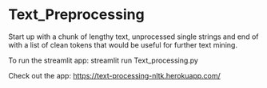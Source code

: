 # Text_Preprocessing
Start up with a chunk of lengthy text, unprocessed single strings and end of with a list of clean tokens that would be useful for further text mining.

To run the streamlit app:
streamlit run Text_processing.py

Check out the app:  https://text-processing-nltk.herokuapp.com/
